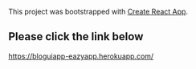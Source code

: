 This project was bootstrapped with [Create React App](https://github.com/facebook/create-react-app).

## Please click the link below

https://bloguiapp-eazyapp.herokuapp.com/

